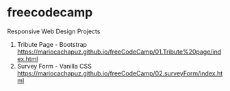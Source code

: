 # freecodecamp

Responsive Web Design Projects
01. Tribute Page - Bootstrap
  https://mariocachapuz.github.io/freeCodeCamp/01.Tribute%20page/index.html
02. Survey Form - Vanilla CSS
  https://mariocachapuz.github.io/freeCodeCamp/02.surveyForm/index.html
